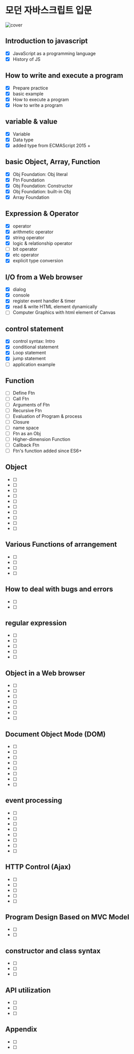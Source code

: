 # 모던 자바스크립트 입문

![cover](./img/cover.jpg)

## Introduction to javascript

- [x] JavaScript as a programming language
- [x] History of JS

## How to write and execute a program

- [x] Prepare practice
- [x] basic example
- [x] How to execute a program
- [x] How to write a program

## variable & value

- [x] Variable
- [x] Data type
- [x] added type from ECMAScript 2015 +

## basic Object, Array, Function

- [x] Obj Foundation: Obj literal
- [x] Ftn Foundation
- [x] Obj Foundation: Constructor
- [x] Obj Foundation: built-in Obj
- [x] Array Foundation

## Expression & Operator

- [x] operator
- [x] arithmetic operator
- [x] string operator
- [x] logic & relationship operator
- [ ] bit operator
- [x] etc operator
- [x] explicit type conversion

## I/O from a Web browser

- [x] dialog
- [x] console
- [x] register event handler & timer
- [x] read & write HTML element dynamically
- [ ] Computer Graphics with html element of Canvas

## control statement

- [x] control syntax: Intro
- [x] conditional statement
- [x] Loop statement
- [x] jump statement
- [ ] application example

## Function

- [ ] Define Ftn
- [ ] Call Ftn
- [ ] Arguments of Ftn
- [ ] Recursive Ftn
- [ ] Evaluation of Program & process
- [ ] Closure
- [ ] name space
- [ ] Ftn as an Obj
- [ ] Higher-dimension Function
- [ ] Callback Ftn
- [ ] Ftn's function added since ES6+

## Object

- [ ]
- [ ]
- [ ]
- [ ]
- [ ]
- [ ]
- [ ]
- [ ]
- [ ]
- [ ]

## Various Functions of arrangement

- [ ]
- [ ]
- [ ]
- [ ]

## How to deal with bugs and errors

- [ ]
- [ ]

## regular expression

- [ ]
- [ ]
- [ ]
- [ ]
- [ ]

## Object in a Web browser

- [ ]
- [ ]
- [ ]
- [ ]
- [ ]
- [ ]
- [ ]

## Document Object Mode (DOM)

- [ ]
- [ ]
- [ ]
- [ ]
- [ ]
- [ ]
- [ ]
- [ ]

## event processing

- [ ]
- [ ]
- [ ]
- [ ]
- [ ]
- [ ]
- [ ]
- [ ]

## HTTP Control (Ajax)

- [ ]
- [ ]
- [ ]
- [ ]
- [ ]

## Program Design Based on MVC Model

- [ ]
- [ ]

## constructor and class syntax

- [ ]
- [ ]
- [ ]

## API utilization

- [ ]
- [ ]
- [ ]

## Appendix

- [ ]
- [ ]
